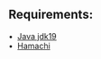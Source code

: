 ## Requirements:
•&nbsp;&nbsp;[Java jdk19](https://www.oracle.com/java/technologies/javase/jdk19-archive-downloads.html)<br/>
•&nbsp;&nbsp;[Hamachi](https://www.vpn.net/)

